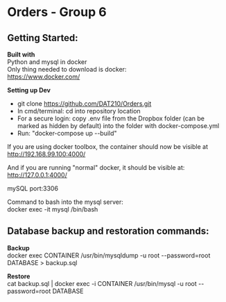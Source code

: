 Orders - Group 6
=======

## Getting Started:

**Built with**  
Python and mysql in docker  
Only thing needed to download is docker:  
https://www.docker.com/  

**Setting up Dev**  

* git clone https://github.com/DAT210/Orders.git
* In cmd/terminal: cd into repository location
* For a secure login: copy .env file from the Dropbox folder (can be marked as hidden by default) into the folder with docker-compose.yml
* Run: "docker-compose up --build"  
  
If you are using docker toolbox, the container should now be visible at  
http://192.168.99.100:4000/  

And if you are running "normal" docker, it should be visible at:  
http://127.0.0.1:4000/

mySQL port:3306  
  
Command to bash into the mysql server:  
docker exec -it mysql /bin/bash  

## Database backup and restoration commands:
 **Backup**  
docker exec CONTAINER /usr/bin/mysqldump -u root --password=root DATABASE > backup.sql

 **Restore**  
cat backup.sql | docker exec -i CONTAINER /usr/bin/mysql -u root --password=root DATABASE


<!-- mysql -u <user> -p<password> <dbname> < file.sql -->
